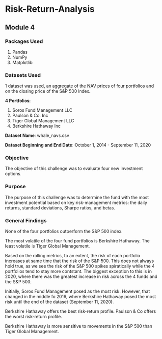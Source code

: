 # Risk-Return-Analysis
## Module 4

### Packages Used

1. Pandas
2. NumPy
3. Matplotlib

### Datasets Used

1 dataset was used, an aggregate of the NAV prices of four portfolios and on the closing price of the S&P 500 Index.

**4 Portfolios**:
1. Soros Fund Management LLC
2. Paulson & Co. Inc
3. Tiger Global Management LLC
4. Berkshire Hathaway Inc

**Dataset Name**: whale_navs.csv

**Dataset Beginning and End Date**: October 1, 2014 - September 11, 2020

### Objective

The objective of this challenge was to evaluate four new investment options.

### Purpose

The purpose of this challenge was to determine the fund with the most investment potential based on key risk-management metrics: the daily returns, standard deviations, Sharpe ratios, and betas.

### General Findings

None of the four portfolios outperform the S&P 500 index.

The most volatile of the four fund portfolios is Berkshire Hathaway. The least volatile is Tiger Global Management.

Based on the rolling metrics, to an extent, the risk of each portfolio increases at same time that the risk of the S&P 500. This does not always hold true, as we see the risk of the S&P 500 spikes spiratically while the 4 portfolios tend to stay more contstant. The biggest exception to this is in 2020, where there was the greatest increase in risk across the 4 funds and the S&P 500.

Initially, Soros Fund Management posed as the most risk. However, that changed in the middle fo 2016, where Berkshire Hathaway posed the most risk until the end of the dataset (September 11, 2020).

Berkshire Hathaway offers the best risk-return profile. Paulson & Co offers the worst risk-return profile.

Berkshire Hathaway is more sensitive to movements in the S&P 500 than Tiger Global Management.
